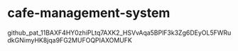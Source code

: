 # cafe-management-system

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